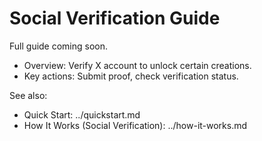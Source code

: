 # Social Verification Guide

Full guide coming soon.

- Overview: Verify X account to unlock certain creations.
- Key actions: Submit proof, check verification status.

See also:

- Quick Start: ../quickstart.md
- How It Works (Social Verification): ../how-it-works.md
